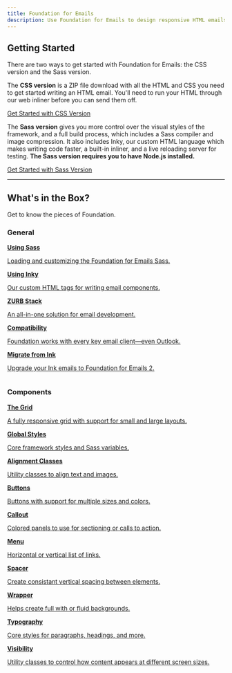 ```yaml
---
title: Foundation for Emails
description: Use Foundation for Emails to design responsive HTML emails that work in any email client.
---
```


## Getting Started

There are two ways to get started with Foundation for Emails: the CSS version and the Sass version.

The **CSS version** is a ZIP file download with all the HTML and CSS you need to get started writing an HTML email. You'll need to run your HTML through our web inliner before you can send them off.

<a href="css-guide.html" class="large button">Get Started with CSS Version</a>

The **Sass version** gives you more control over the visual styles of the framework, and a full build process, which includes a Sass compiler and image compression. It also includes Inky, our custom HTML language which makes writing code faster, a built-in inliner, and a live reloading server for testing. **The Sass version requires you to have Node.js installed.**

<a href="sass-guide.html" class="large button">Get Started with Sass Version</a>

---

## What's in the Box?

Get to know the pieces of Foundation.

### General

<div class="row up-1 medium-up-2 large-up-3 docs-big-index">
  <div class="column"><a href="sass.html">
    <strong>Using Sass</strong>
    <p>Loading and customizing the Foundation for Emails Sass.</p>
  </a></div>
  <div class="column"><a href="inky.html">
    <strong>Using Inky</strong>
    <p>Our custom HTML tags for writing email components.</p>
  </a></div>
  <div class="column"><a href="zurb-stack.html">
    <strong>ZURB Stack</strong>
    <p>An all-in-one solution for email development.</p>
  </a></div>
  <div class="column"><a href="compatibility.html">
    <strong>Compatibility</strong>
    <p>Foundation works with every key email client&mdash;even Outlook.</p>
  </a></div>
  <div class="column"><a href="migration.html">
    <strong>Migrate from Ink</strong>
    <p>Upgrade your Ink emails to Foundation for Emails 2.</p>
  </a></div>
</div>

### Components

<div class="row up-1 medium-up-2 large-up-3 docs-big-index">
  <div class="column"><a href="grid.html">
    <strong>The Grid</strong>
    <p>A fully responsive grid with support for small and large layouts.</p>
  </a></div>
  <div class="column"><a href="global.html">
    <strong>Global Styles</strong>
    <p>Core framework styles and Sass variables.</p>
  </a></div>
  <div class="column"><a href="alignment.html">
    <strong>Alignment Classes</strong>
    <p>Utility classes to align text and images.</p>
  </a></div>
  <div class="column"><a href="button.html">
    <strong>Buttons</strong>
    <p>Buttons with support for multiple sizes and colors.</p>
  </a></div>
  <div class="column"><a href="button.html">
    <strong>Callout</strong>
    <p>Colored panels to use for sectioning or calls to action.</p>
  </a></div>
  <div class="column"><a href="menu.html">
    <strong>Menu</strong>
    <p>Horizontal or vertical list of links.</p>
  </a></div>
  <div class="column"><a href="spacer.html">
    <strong>Spacer</strong>
    <p>Create consistant vertical spacing between elements.</p>
  </a></div>
  <div class="column"><a href="wrapper.html">
    <strong>Wrapper</strong>
    <p>Helps create full with or fluid backgrounds.</p>
  </a></div>
  <div class="column"><a href="typography.html">
    <strong>Typography</strong>
    <p>Core styles for paragraphs, headings, and more.</p>
  </a></div>
  <div class="column"><a href="visibility.html">
    <strong>Visibility</strong>
    <p>Utility classes to control how content appears at different screen sizes.</p>
  </a></div>
</div>
